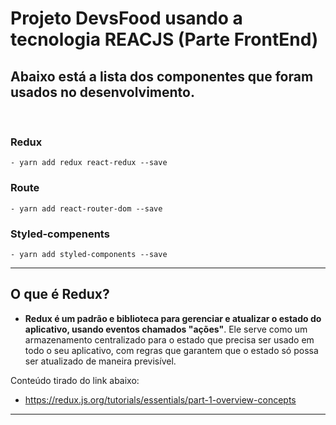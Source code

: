 # Projeto DevsFood usando a tecnologia <b>REACJS</b> (Parte FrontEnd)

## Abaixo está a lista dos componentes que foram usados no desenvolvimento.

<br>

### Redux
	- yarn add redux react-redux --save

### Route
	- yarn add react-router-dom --save

### Styled-compenents
	- yarn add styled-components --save

<hr/>

## O que é Redux? 

- <b>Redux é um padrão e biblioteca para gerenciar e atualizar o estado do aplicativo, usando eventos chamados "ações"</b>. Ele serve como um armazenamento centralizado para o estado que precisa ser usado em todo o seu aplicativo, com regras que garantem que o estado só possa ser atualizado de maneira previsível.

Conteúdo tirado do link abaixo:
- https://redux.js.org/tutorials/essentials/part-1-overview-concepts

<hr>



